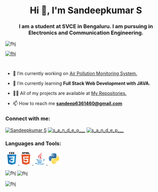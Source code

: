 <h1 align="center">Hi 👋, I'm Sandeepkumar S</h1>
<h3 align="center">I am a student at SVCE in Bengaluru. I am pursuing in Electronics and Communication Engineering.</h3>

<p align="left"> <img src="https://komarev.com/ghpvc/?username=fhj&label=Profile%20views&color=0e75b6&style=flat" alt="fhj" /> </p>

<p align="left"> <a href="https://github.com/ryo-ma/github-profile-trophy"><img src="https://github-profile-trophy.vercel.app/?username=fhj" alt="fhj" /></a> </p>

<p align="left"> <a href="https://twitter.com/" target="blank"><img src="https://img.shields.io/twitter/follow/?logo=twitter&style=for-the-badge" alt="" /></a> </p>

- 🔭 I’m currently working on [Air Pollution Monitoring System.](https://github.com/sandeepku-s/Air-pollution-monitoring-system)

- 🌱 I’m currently learning **Full Stack Web Development with JAVA.**

- 👨‍💻 All of my projects are available at [My Repositories.](https://github.com/sandeepku-s?tab=repositories)

- 📫 How to reach me **sandeep6361460@gmail.com**

<h3 align="left">Connect with me:</h3>
<p align="left">
<a href="https://www.linkedin.com/in/sandeepkumar-s-233721241/" target="blank"><img align="center" src="https://raw.githubusercontent.com/rahuldkjain/github-profile-readme-generator/master/src/images/icons/Social/linked-in-alt.svg" alt="Sandeepkumar S" height="30" width="40" /></a>
<a href="https://www.instagram.com/s_a_n_d_e_p___/?utm_source=qr&igsh=MWduOHQ1MTY1aDk5aA%3D%3D" target="blank"><img align="center" src="https://raw.githubusercontent.com/rahuldkjain/github-profile-readme-generator/master/src/images/icons/Social/instagram.svg" alt="s_a_n_d_e_p___" height="30" width="40" /></a>
<a href="https://www.youtube.com/@s_a_n_d_e_p___" target="blank"><img align="center" src="https://raw.githubusercontent.com/rahuldkjain/github-profile-readme-generator/master/src/images/icons/Social/youtube.svg" alt="s_a_n_d_e_p___" height="30" width="40" /></a>
</p>

<h3 align="left">Languages and Tools:</h3>
<p align="left"> <a href="https://www.w3schools.com/css/" target="_blank" rel="noreferrer"> <img src="https://raw.githubusercontent.com/devicons/devicon/master/icons/css3/css3-original-wordmark.svg" alt="css3" width="40" height="40"/> </a> <a href="https://www.w3.org/html/" target="_blank" rel="noreferrer"> <img src="https://raw.githubusercontent.com/devicons/devicon/master/icons/html5/html5-original-wordmark.svg" alt="html5" width="40" height="40"/> </a> <a href="https://www.java.com" target="_blank" rel="noreferrer"> <img src="https://raw.githubusercontent.com/devicons/devicon/master/icons/java/java-original.svg" alt="java" width="40" height="40"/> </a> <a href="https://www.python.org" target="_blank" rel="noreferrer"> <img src="https://raw.githubusercontent.com/devicons/devicon/master/icons/python/python-original.svg" alt="python" width="40" height="40"/> </a> </p>

<p><img align="left" src="https://github-readme-stats.vercel.app/api/top-langs?username=fhj&show_icons=true&locale=en&layout=compact" alt="fhj" /></p>

<p>&nbsp;<img align="center" src="https://github-readme-stats.vercel.app/api?username=fhj&show_icons=true&locale=en" alt="fhj" /></p>

<p><img align="center" src="https://github-readme-streak-stats.herokuapp.com/?user=fhj&" alt="fhj" /></p>
